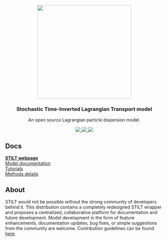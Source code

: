<p align="center">
  <a href="https://uataq.github.io/stilt/">
    <img src="https://uataq.github.io/stilt/img/footprint-circle.png" width=300/>
  </a>
</p>

<h3 align="center">
  Stochastic Time-Inverted Lagrangian Transport model
</h3>

<p align="center">
  An open source Lagrangian particle dispersion model.
</p>

<p align="center">
  <a href="https://travis-ci.org/uataq/stilt">
    <img src="https://travis-ci.org/uataq/stilt.svg?branch=master"/>
  </a>
  <a href="https://github.com/uataq/stilt/issues">
    <img src="https://img.shields.io/github/issues/uataq/stilt.svg"/>
  </a>
  <a href="https://uataq.github.io/stilt/">
    <img src="https://img.shields.io/website-up-down-green-red/http/uataq.github.io.svg?label=website"/>
  </a>
</p>


## Docs

[**STILT webpage**](https://uataq.github.io/stilt/)  
[Model documentation](https://uataq.github.io/stilt/docs/)  
[Tutorials](https://uataq.github.io/stilt/tutorials/)  
[Methods details](https://www.geosci-model-dev.net/11/2813/2018/)


## About

STILT would not be possible without the strong community of developers behind it. This distribution contains a completely redesigned STILT wrapper and proposes a centralized, collaborative platform for documentation and future development. Model development in the form of feature enhancements, documentation updates, bug fixes, or simple suggestions from the community are welcome. Contribution guidelines can be found [here](https://uataq.github.io/stilt/docs/contribute.html).
